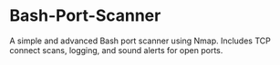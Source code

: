 # Bash-Port-Scanner
A simple and advanced Bash port scanner using Nmap. Includes TCP connect scans, logging, and sound alerts for open ports.
